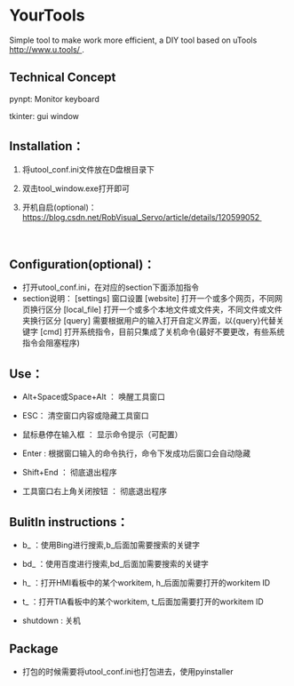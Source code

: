 # YourTools
Simple tool to make work more efficient, a DIY tool based on uTools http://www.u.tools/ .

## Technical Concept
pynpt: Monitor keyboard

tkinter: gui window

## Installation：
1. 将utool_conf.ini文件放在D盘根目录下
2. 双击tool_window.exe打开即可
3. 开机自启(optional)：https://blog.csdn.net/RobVisual_Servo/article/details/120599052 

   ​    


## Configuration(optional)：
- 打开utool_conf.ini，在对应的section下面添加指令
- section说明：
  [settings]    	 窗口设置
  [website]    	 打开一个或多个网页，不同网页换行区分
  [local_file] 	   打开一个或多个本地文件或文件夹，不同文件或文件夹换行区分
  [query]		   需要根据用户的输入打开自定义界面，以{query}代替关键字
  [cmd]		    打开系统指令，目前只集成了关机命令(最好不要更改，有些系统指令会阻塞程序)

    
## Use：

- Alt+Space或Space+Alt  ： 唤醒工具窗口

- ESC： 清空窗口内容或隐藏工具窗口

- 鼠标悬停在输入框  ： 显示命令提示（可配置）

- Enter :  根据窗口输入的命令执行，命令下发成功后窗口会自动隐藏

- Shift+End  ： 彻底退出程序

- 工具窗口右上角关闭按钮    ： 彻底退出程序



## BulitIn instructions：

- b_ ：使用Bing进行搜索,b_后面加需要搜索的关键字

- bd_ ：使用百度进行搜索,bd_后面加需要搜索的关键字

- h_   ：打开HMI看板中的某个workitem, h_后面加需要打开的workitem ID

- t_    ：打开TIA看板中的某个workitem, t_后面加需要打开的workitem ID

- shutdown   : 关机

## Package
- 打包的时候需要将utool_conf.ini也打包进去，使用pyinstaller
